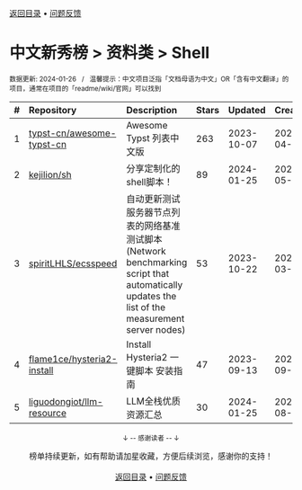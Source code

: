 <a href="https://gitee.com/GrowingGit/GitHub-Chinese-Top-Charts#github中文排行榜">返回目录</a> • <a href="/content/docs/feedback.md">问题反馈</a>

# 中文新秀榜 > 资料类 > Shell
<sub>数据更新: 2024-01-26&nbsp;&nbsp;&nbsp;/&nbsp;&nbsp;&nbsp;温馨提示：中文项目泛指「文档母语为中文」OR「含有中文翻译」的项目，通常在项目的「readme/wiki/官网」可以找到</sub>

|#|Repository|Description|Stars|Updated|Created|
|:-|:-|:-|:-|:-|:-|
|1|[typst-cn/awesome-typst-cn](https://github.com/typst-cn/awesome-typst-cn)|Awesome Typst 列表中文版|263|2023-10-07|2023-04-05|
|2|[kejilion/sh](https://github.com/kejilion/sh)|分享定制化的shell脚本！|89|2024-01-25|2023-05-08|
|3|[spiritLHLS/ecsspeed](https://github.com/spiritLHLS/ecsspeed)|自动更新测试服务器节点列表的网络基准测试脚本(Network benchmarking script that automatically updates the list of the measurement server nodes)|53|2023-10-22|2023-03-28|
|4|[flame1ce/hysteria2-install](https://github.com/flame1ce/hysteria2-install)|Install Hysteria2  一键脚本 安装指南|47|2023-09-13|2023-09-13|
|5|[liguodongiot/llm-resource](https://github.com/liguodongiot/llm-resource)|LLM全栈优质资源汇总|30|2024-01-25|2023-08-27|

<div align="center">
    <p><sub>↓ -- 感谢读者 -- ↓</sub></p>
    榜单持续更新，如有帮助请加星收藏，方便后续浏览，感谢你的支持！
</div>

<br/>

<div align="center"><a href="https://gitee.com/GrowingGit/GitHub-Chinese-Top-Charts#github中文排行榜">返回目录</a> • <a href="/content/docs/feedback.md">问题反馈</a></div>
